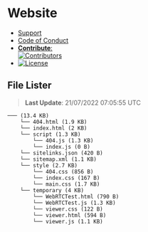 # Website

- [Support](https://github.com/Wixonic/Website/blob/Default/.github/SUPPORT.md)
- [Code of Conduct](https://github.com/Wixonic/Website/blob/Default/.github/CODE_OF_CONDUCT.md)
- [**Contribute**:<br />![Contributors](https://img.shields.io/github/contributors/Wixonic/Website?color=%2308F&label=Contributors)](https://github.com/Wixonic/Website/blob/Default/.github/CONTRIBUTING.md)
- [![License](https://img.shields.io/github/license/Wixonic/Website?color=%23555&label=License)](https://github.com/Wixonic/Website/blob/Default/LICENSE.txt)

## File Lister
<!-- File Lister Display -->
> **Last Update**: 21/07/2022 07:05:55 UTC

```
─── (13.4 KB) 
    └── 404.html (1.9 KB)
    └── index.html (2 KB)
    └── script (1.3 KB) 
        └── 404.js (1.3 KB)
        └── index.js (0 B)
    └── sitelinks.json (420 B)
    └── sitemap.xml (1.1 KB)
    └── style (2.7 KB) 
        └── 404.css (856 B)
        └── index.css (167 B)
        └── main.css (1.7 KB)
    └── temporary (4 KB) 
        └── WebRTCTest.html (790 B)
        └── WebRTCTest.js (1.3 KB)
        └── viewer.css (122 B)
        └── viewer.html (594 B)
        └── viewer.js (1.1 KB)
```
<!-- File Lister Display -->
